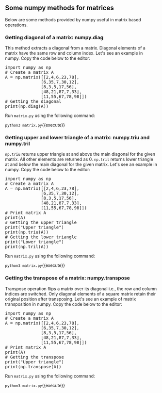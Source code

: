## Some numpy methods for matrices
Below are some methods provided by numpy useful in matrix based operations.

### Getting diagonal of a matrix: numpy.diag
This method extracts a diagonal from a matrix. Diagonal elements of a matrix have the same row and column index. Let's see an example in numpy. Copy the code below to the editor:

<pre class="file" data-filename="matrix.py" data-target="replace">
import numpy as np
# Create a matrix A
A = np.matrix([[2,4,6,23,78],
              [6,35,7,30,12],
              [8,3,5,17,56],
              [48,21,87,7,33],
              [11,55,67,78,98]])
# Getting the diagonal
print(np.diag(A))
</pre>

Run `matrix.py` using the following command:

`python3 matrix.py`{{execute}}

### Getting upper and lower triangle of a matrix: numpy.triu and numpy.tril
`np.triu` returns upper triangle at and above the main diagonal for the given matrix. All other elements are returned as 0. `np.tril` returns lower triangle at and below the main diagonal for the given matrix. Let's see an example in numpy. Copy the code below to the editor:

<pre class="file" data-filename="matrix.py" data-target="replace">
import numpy as np
# Create a matrix A
A = np.matrix([[2,4,6,23,78],
              [6,35,7,30,12],
              [8,3,5,17,56],
              [48,21,87,7,33],
              [11,55,67,78,98]])
# Print matrix A
print(A)
# Getting the upper triangle
print("Upper triangle")
print(np.triu(A))
# Getting the lower triangle
print("Lower triangle")
print(np.tril(A))
</pre>

Run `matrix.py` using the following command:

`python3 matrix.py`{{execute}}

### Getting the transpose of a matrix: numpy.transpose
Transpose operation flips a matrix over its diagonal i.e., the row and column indices are switched. Only diagonal elements of a square matrix retain their original position after transposing. Let's see an example of matrix transposition in numpy. Copy the code below to the editor:

<pre class="file" data-filename="matrix.py" data-target="replace">
import numpy as np
# Create a matrix A
A = np.matrix([[2,4,6,23,78],
              [6,35,7,30,12],
              [8,3,5,17,56],
              [48,21,87,7,33],
              [11,55,67,78,98]])
# Print matrix A
print(A)
# Getting the transpose
print("Upper triangle")
print(np.transpose(A))
</pre>

Run `matrix.py` using the following command:

`python3 matrix.py`{{execute}}